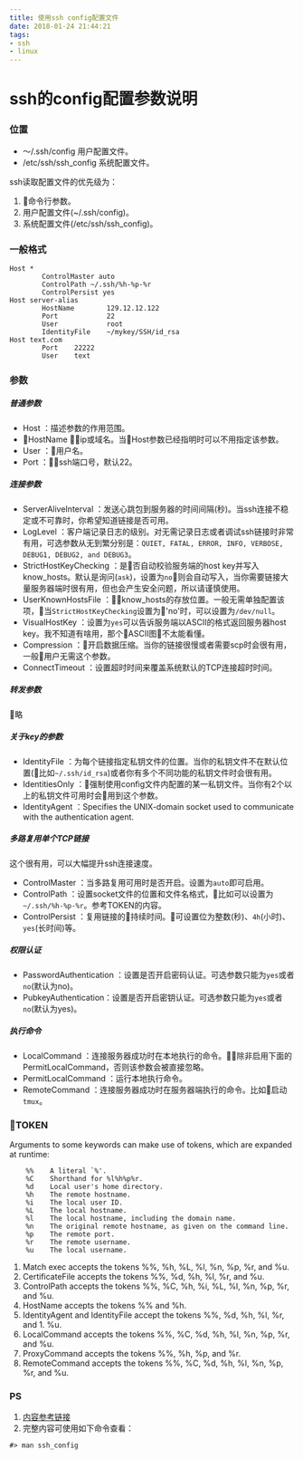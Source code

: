 ```yaml
---
title: 使用ssh config配置文件
date: 2018-01-24 21:44:21
tags:
- ssh
- linux
---
```

# ssh的config配置参数说明
### 位置
* ～/.ssh/config 用户配置文件。
* /etc/ssh/ssh_config 系统配置文件。

ssh读取配置文件的优先级为：
1. 命令行参数。
2. 用户配置文件(~/.ssh/config)。
3. 系统配置文件(/etc/ssh/ssh_config)。
### 一般格式
```
Host *
    	ControlMaster auto
    	ControlPath ~/.ssh/%h-%p-%r
    	ControlPersist yes
Host server-alias
    	HostName        129.12.12.122
    	Port            22
    	User            root
        IdentityFile    ~/mykey/SSH/id_rsa
Host text.com
	    Port	22222
	    User	text
```
### 参数

##### 普通参数
* Host ：描述参数的作用范围。
* HostName ：ip或域名。当Host参数已经指明时可以不用指定该参数。
* User ：用户名。
* Port ：ssh端口号，默认22。

##### 连接参数
* ServerAliveInterval ：发送心跳包到服务器的时间间隔(秒)。当ssh连接不稳定或不可靠时，你希望知道链接是否可用。
* LogLevel ：客户端记录日志的级别。对无需记录日志或者调试ssh链接时非常有用，可选参数从无到繁分别是：`QUIET, FATAL, ERROR, INFO, VERBOSE, DEBUG1, DEBUG2, and DEBUG3`。
* StrictHostKeyChecking ：是否自动校验服务端的host key并写入know_hosts。默认是询问(`ask`)，设置为`no`则会自动写入，当你需要链接大量服务器端时很有用，但也会产生安全问题，所以请谨慎使用。
* UserKnownHostsFile ：know_hosts的存放位置。一般无需单独配置该项，当`StrictHostKeyChecking`设置为'no'时，可以设置为`/dev/null`。
* VisualHostKey ：设置为`yes`可以告诉服务端以ASCII的格式返回服务器host key。我不知道有啥用，那个ASCII图不太能看懂。
* Compression ：开启数据压缩。当你的链接很慢或者需要scp时会很有用，一般用户无需这个参数。
* ConnectTimeout ：设置超时时间来覆盖系统默认的TCP连接超时时间。

##### 转发参数
略

##### 关于key的参数
* IdentityFile ：为每个链接指定私钥文件的位置。当你的私钥文件不在默认位置(比如`~/.ssh/id_rsa`)或者你有多个不同功能的私钥文件时会很有用。
* IdentitiesOnly ：强制使用config文件内配置的某一私钥文件。当你有2个以上的私钥文件可用时会用到这个参数。
* IdentityAgent ：Specifies the UNIX-domain socket used to communicate with the authentication agent.

##### 多路复用单个TCP链接
这个很有用，可以大幅提升ssh连接速度。
* ControlMaster ：当多路复用可用时是否开启。设置为`auto`即可启用。
* ControlPath ：设置socket文件的位置和文件名格式，比如可以设置为`~/.ssh/%h-%p-%r`。参考TOKEN的内容。
* ControlPersist ：复用链接的持续时间。可设置位为整数(秒)、`4h`(小时)、`yes`(长时间)等。

##### 权限认证
* PasswordAuthentication ：设置是否开启密码认证。可选参数只能为`yes`或者`no`(默认为no)。
* PubkeyAuthentication：设置是否开启密钥认证。可选参数只能为`yes`或者`no`(默认为yes)。

##### 执行命令 
* LocalCommand ：连接服务器成功时在本地执行的命令。除非启用下面的PermitLocalCommand，否则该参数会被直接忽略。
* PermitLocalCommand ：运行本地执行命令。
* RemoteCommand ：连接服务器成功时在服务器端执行的命令。比如启动`tmux`。

### TOKEN
Arguments to some keywords can make use of tokens, which are expanded at runtime:
```
    %%    A literal `%'.
    %C    Shorthand for %l%h%p%r.
    %d    Local user's home directory.
    %h    The remote hostname.
    %i    The local user ID.
    %L    The local hostname.
    %l    The local hostname, including the domain name.
    %n    The original remote hostname, as given on the command line.
    %p    The remote port.
    %r    The remote username.
    %u    The local username.
```
1. Match exec accepts the tokens %%, %h, %L, %l, %n, %p, %r, and %u.
2. CertificateFile accepts the tokens %%, %d, %h, %l, %r, and %u.
3. ControlPath accepts the tokens %%, %C, %h, %i, %L, %l, %n, %p, %r, and %u.
4. HostName accepts the tokens %% and %h.
5. IdentityAgent and IdentityFile accept the tokens %%, %d, %h, %l, %r, and 1. %u.
6. LocalCommand accepts the tokens %%, %C, %d, %h, %l, %n, %p, %r, and %u.
7. ProxyCommand accepts the tokens %%, %h, %p, and %r.
8. RemoteCommand accepts the tokens %%, %C, %d, %h, %l, %n, %p, %r, and %u.

### PS
1. [内容参考链接](https://www.digitalocean.com/community/tutorials/how-to-configure-custom-connection-options-for-your-ssh-client)
2. 完整内容可使用如下命令查看：
```
#> man ssh_config
```